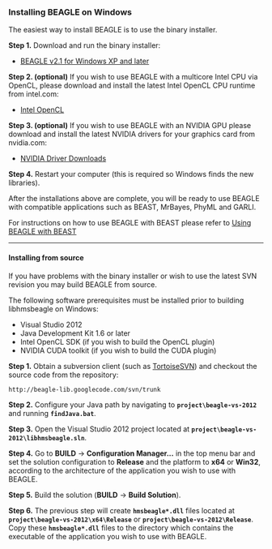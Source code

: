 ### Installing BEAGLE on Windows ###
The easiest way to install BEAGLE is to use the binary installer.

**Step 1.** Download and run the binary installer:
  * [BEAGLE v2.1 for Windows XP and later](http://beagle-lib.googlecode.com/files/BEAGLE-2.1.msi)

**Step 2. (optional)** If you wish to use BEAGLE with a multicore Intel CPU via OpenCL, please download and install the latest Intel OpenCL CPU runtime from intel.com:
  * [Intel OpenCL](http://software.intel.com/en-us/vcsource/tools/opencl-sdk)

**Step 3. (optional)** If you wish to use BEAGLE with an NVIDIA GPU please download and install the latest NVIDIA drivers for your graphics card from nvidia.com:
  * [NVIDIA Driver Downloads](http://www.nvidia.com/page/drivers.html)

**Step 4.** Restart your computer (this is required so Windows finds the new libraries).

After the installations above are complete, you will be ready to use BEAGLE with compatible applications such as BEAST, MrBayes, PhyML and GARLI.

For instructions on how to use BEAGLE with BEAST please refer to [Using BEAGLE with BEAST](http://beast.bio.ed.ac.uk/BEAGLE)


---


#### Installing from source ####
If you have problems with the binary installer or wish to use the latest SVN revision you may build BEAGLE from source.

The following software prerequisites must be installed prior to building libhmsbeagle on Windows:

  * Visual Studio 2012
  * Java Development Kit 1.6 or later
  * Intel OpenCL SDK (if you wish to build the OpenCL plugin)
  * NVIDIA CUDA toolkit (if you wish to build the CUDA plugin)

**Step 1.** Obtain a subversion client (such as [TortoiseSVN](http://tortoisesvn.net)) and checkout the source code from the repository:
```
http://beagle-lib.googlecode.com/svn/trunk
```

**Step 2.** Configure your Java path by navigating to **`project\beagle-vs-2012`** and running **`findJava.bat`**.

**Step 3.** Open the Visual Studio 2012 project located at **`project\beagle-vs-2012\libhmsbeagle.sln`**.

**Step 4.** Go to **BUILD** -> **Configuration Manager...** in the top menu bar and set the solution configuration to **Release** and the platform to **x64** or **Win32**, according to the architecture of the application you wish to use with BEAGLE.

**Step 5.** Build the solution (**BUILD** -> **Build Solution**).

**Step 6.** The previous step will create **`hmsbeagle*.dll`** files located at **`project\beagle-vs-2012\x64\Release`** or **`project\beagle-vs-2012\Release`**. Copy these **`hmsbeagle*.dll`** files to the directory which contains the executable of the application you wish to use with BEAGLE.